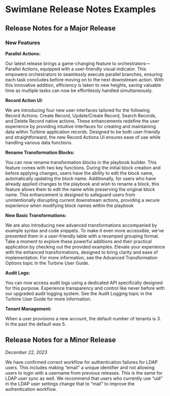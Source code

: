 # Swimlane Release Notes Examples

## Release Notes for a Major Release

### **New Features**

**Parallel Actions:**

Our latest release brings a game-changing feature to orchestrators—Parallel Actions, equipped with a user-friendly visual indicator. This empowers orchestrators to       seamlessly execute parallel branches, ensuring each task concludes before moving on to the next downstream action. With this innovative addition, efficiency is taken to new heights, saving valuable time as multiple tasks can now be effortlessly handled simultaneously.

**Record Action UI:**

We are introducing four new user interfaces tailored for the following Record Actions: Create Record, Update/Create Record, Search Records, and Delete Record native actions. These enhancements redefine the user experience by providing intuitive interfaces for creating and maintaining data within Turbine application records. Designed to be both user-friendly and straightforward, the new Record Actions UI ensures ease of use while handling various data functions.

**Rename Transformation Blocks:**

You can now rename transformation blocks in the playbook builder. This feature comes with two key functions. During the initial block creation and before applying changes, users have the ability to edit the block name, automatically updating the block name. Additionally, for users who have already applied changes to the playbook and wish to rename a block, this feature allows them to edit the name while preserving the original block name. This enhancement is designed to safeguard users from unintentionally disrupting current downstream actions, providing a secure experience when modifying block names within the playbook

**New Basic Transformations:**

We are also introducing new advanced transformations accompanied by example syntax and code snippets. To make it even more accessible, we've presented them in a user-friendly table with a revamped grouping format. Take a moment to explore these powerful additions and their practical application by checking out the provided examples. Elevate your experience with the enhanced transformations, designed to bring clarity and ease of implementation. For more information, see the Advanced Transformation Options topic in the Turbine User Guide.

**Audit Logs:**

You can now access audit logs using a dedicated API specifically designed for this purpose. Experience transparency and control like never before with our upgraded audit logging system. See the Audit Logging topic in the Turbine User Guide for more information.

**Tenant Management:**

When a user provisions a new account, the default number of tenants is 3. In the past the default was 5.



## Release Notes for a Minor Release

_December 22, 2023_

We have confirmed correct workflow for authentication failures for LDAP users. This includes making “email” a unique identifier and not allowing users to login with a username from previous releases. This is the same for LDAP user sync as well. We recommend that users who currently use “uid” in the LDAP user settings change that to “mail” to improve the authentication workflow.
